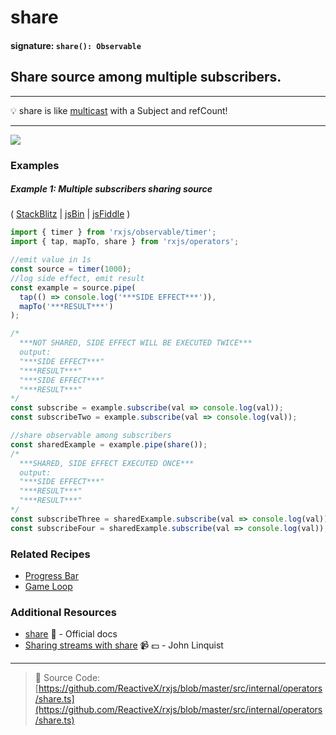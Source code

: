 # share

#### signature: `share(): Observable`

## Share source among multiple subscribers.

---

:bulb: share is like [multicast](multicast.md) with a Subject and refCount!

---

<div class="ua-ad"><a href="https://ultimateangular.com/?ref=76683_kee7y7vk"><img src="https://ultimateangular.com/assets/img/banners/ua-leader.svg"></a></div>

### Examples

##### Example 1: Multiple subscribers sharing source

(
[StackBlitz](https://stackblitz.com/edit/typescript-ufnzzz?file=index.ts&devtoolsheight=100)
| [jsBin](http://jsbin.com/jobiyomari/1/edit?js,console) |
[jsFiddle](https://jsfiddle.net/btroncone/Lmesxxaq/) )

```js
import { timer } from 'rxjs/observable/timer';
import { tap, mapTo, share } from 'rxjs/operators';

//emit value in 1s
const source = timer(1000);
//log side effect, emit result
const example = source.pipe(
  tap(() => console.log('***SIDE EFFECT***')),
  mapTo('***RESULT***')
);

/*
  ***NOT SHARED, SIDE EFFECT WILL BE EXECUTED TWICE***
  output:
  "***SIDE EFFECT***"
  "***RESULT***"
  "***SIDE EFFECT***"
  "***RESULT***"
*/
const subscribe = example.subscribe(val => console.log(val));
const subscribeTwo = example.subscribe(val => console.log(val));

//share observable among subscribers
const sharedExample = example.pipe(share());
/*
  ***SHARED, SIDE EFFECT EXECUTED ONCE***
  output:
  "***SIDE EFFECT***"
  "***RESULT***"
  "***RESULT***"
*/
const subscribeThree = sharedExample.subscribe(val => console.log(val));
const subscribeFour = sharedExample.subscribe(val => console.log(val));
```

### Related Recipes

* [Progress Bar](../../recipes/progressbar.md)
* [Game Loop](../../recipes/gameloop.md)

### Additional Resources

* [share](http://reactivex.io/rxjs/class/es6/Observable.js~Observable.html#instance-method-share)
  :newspaper: - Official docs
* [Sharing streams with share](https://egghead.io/lessons/rxjs-sharing-streams-with-share?course=step-by-step-async-javascript-with-rxjs)
  :video_camera: :dollar: - John Linquist

---

> :file_folder: Source Code:
> [https://github.com/ReactiveX/rxjs/blob/master/src/internal/operators/share.ts](https://github.com/ReactiveX/rxjs/blob/master/src/internal/operators/share.ts)
